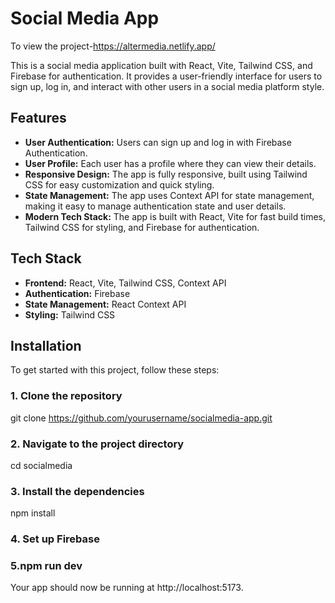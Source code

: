# Social Media App

To view the project-https://altermedia.netlify.app/

This is a social media application built with React, Vite, Tailwind CSS, and Firebase for authentication. It provides a user-friendly interface for users to sign up, log in, and interact with other users in a social media platform style.

## Features

- **User Authentication:** Users can sign up and log in with Firebase Authentication.
- **User Profile:** Each user has a profile where they can view their details.
- **Responsive Design:** The app is fully responsive, built using Tailwind CSS for easy customization and quick styling.
- **State Management:** The app uses Context API for state management, making it easy to manage authentication state and user details.
- **Modern Tech Stack:** The app is built with React, Vite for fast build times, Tailwind CSS for styling, and Firebase for authentication.

## Tech Stack

- **Frontend:** React, Vite, Tailwind CSS, Context API
- **Authentication:** Firebase
- **State Management:** React Context API
- **Styling:** Tailwind CSS

## Installation

To get started with this project, follow these steps:

### 1. Clone the repository
git clone https://github.com/yourusername/socialmedia-app.git
### 2. Navigate to the project directory
cd socialmedia
### 3. Install the dependencies
npm install
### 4. Set up Firebase
### 5.npm run dev

Your app should now be running at http://localhost:5173.



